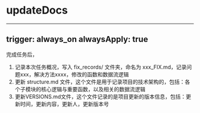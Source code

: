 
# updateDocs
---
trigger: always_on
alwaysApply: true
---
完成任务后，
1. 记录本次任务概况，写入 fix_records/ 文件夹，命名为 xxx_FIX.md，记录问题xxx，解决方法xxxx，修改的函数和数据流逻辑
2. 更新 structure.md 文件，这个文件是用于记录项目的技术架构的，包括：各个子模块的核心逻辑与重要函数，以及相关的数据流逻辑
3. 更新VERSIONS.md文件，这个文件记录的是项目更新的版本信息，包括：更新时间，更新内容，更新人，更新版本号
